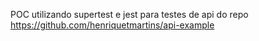 POC utilizando supertest e jest para testes de api do repo https://github.com/henriquetmartins/api-example